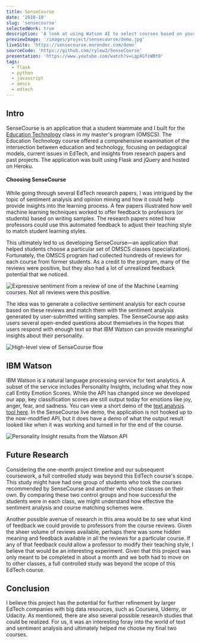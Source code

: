 ```yaml
---
title: SenseCourse
date: '2018-10'
slug: 'sensecourse'
selectedWork: true
description: 'A look at using Watson AI to select courses based on your personality'
previewImage: '/images/project/sensecourse/demo.jpg'
liveSite: 'https://sensecourse.onrender.com/demo'
sourceCode: 'https://github.com/rylew2/SenseCourse'
presentation: 'https://www.youtube.com/watch?v=LqpXGfcWBt0'
tags:
  - flask
  - python
  - javascript
  - omscs
  - edtech
---
```


## Intro

SenseCourse is an application that a student teammate and I built for the [Education Technology](https://omscs.gatech.edu/cs-6460-educational-technology) class in my master's program (OMSCS). The Education Technology course offered a comprehensive examination of the intersection between education and technology, focusing on pedagogical models, current issues in EdTech, and insights from research papers and past projects. The application was built using Flask and jQuery and hosted on Heroku.

#### Choosing SenseCourse

While going through several EdTech research papers, I was intrigued by the topic of sentiment analysis and opinion mining and how it could help provide insights into the learning process. A few papers illustrated how well machine learning techniques worked to offer feedback to professors (or students) based on writing samples. The research papers noted how professors could use this automated feedback to adjust their teaching style to match student learning styles.

This ultimately led to us developing SenseCourse—an application that helped students choose a particular set of OMSCS classes (specialization). Fortunately, the OMSCS program had collected hundreds of reviews for each course from former students. As a credit to the program, many of the reviews were positive, but they also had a lot of unrealized feedback potential that we noticed.

![Expressive sentiment from a review of one of the Machine Learning courses. Not all reviews were this positive.](/images/project/sensecourse/reviews.png)

The idea was to generate a collective sentiment analysis for each course based on these reviews and match them with the sentiment analysis generated by user-submitted writing samples. The SenseCourse app asks users several open-ended questions about themselves in the hopes that users respond with enough text so that IBM Watson can provide meaningful insights about their personality.

![High-level view of SenseCourse flow](/images/project/sensecourse/sensecourse-diagram.jpg)

## IBM Watson

IBM Watson is a natural language processing service for text analytics. A subset of the service includes Personality Insights, including what they now call Entity Emotion Scores. While the API has changed since we developed our app, key classification scores are still output today for emotions like joy, anger, fear, and sadness. You can view a short demo of the [text analysis tool here](https://www.ibm.com/demos/live/natural-language-understanding/self-service/home). In the SenseCourse live demo, the application is not hooked up to the now-modified API, but it does have a demo of what the output result looked like when it was working and turned in for the end of the course.

![Personality Insight results from the Watson API](/images/project/sensecourse/personality-insights.jpg)

## Future Research

Considering the one-month project timeline and our subsequent coursework, a full controlled study was beyond this EdTech course's scope. This study might have had one group of students who took the courses recommended by SenseCourse and another who chose classes on their own. By comparing these two control groups and how successful the students were in each class, we might understand how effective the sentiment analysis and course matching schemes were.

Another possible avenue of research in this area would be to see what kind of feedback we could provide to professors from the course reviews. Given the sheer volume of reviews available, perhaps there was some hidden meaning and feedback available in all the reviews for a particular course. If any of that feedback could allow a professor to modify their teaching style, I believe that would be an interesting experiment. Given that this project was only meant to be completed in about a month and we both had to move on to other classes, a full controlled study was beyond the scope of this EdTech course.

## Conclusion

I believe this project has the potential for further refinement by larger EdTech companies with big data resources, such as Coursera, Udemy, or Udacity. As mentioned, there are also several possible research studies that could be realized. For us, it was an interesting foray into the world of text and sentiment analysis and ultimately helped me choose my final two courses.
